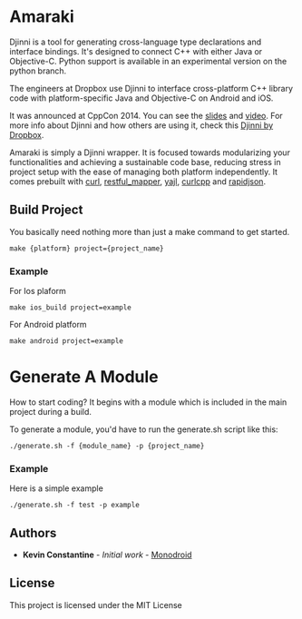 # Amaraki
Djinni is a tool for generating cross-language type declarations and interface bindings. It's designed to connect C++ with either Java or Objective-C. Python support is available in an experimental version on the python branch.

The engineers at Dropbox use Djinni to interface cross-platform C++ library code with platform-specific Java and Objective-C on Android and iOS.

It was announced at CppCon 2014. You can see the [slides](https://bit.ly/djinnitalk) and [video](https://bit.ly/djinnivideo). For more info about Djinni and how others are using it, check this [Djinni by Dropbox](https://github.com/dropbox/djinni).

Amaraki is simply a Djinni wrapper. It is focused towards modularizing your functionalities and achieving a sustainable code base, reducing stress in project setup with the ease of managing both platform independently. It comes prebuilt with [curl](http://curl.haxx.se/libcurl), [restful_mapper](https://github.com/logandk/restful_mapper), [yajl](http://lloyd.github.io/yajl), [curlcpp](https://github.com/JosephP91/curlcpp) and [rapidjson](https://github.com/miloyip/rapidjson).

## Build Project

You basically need nothing more than just a make command to get started.

```
make {platform} project={project_name}
```
### Example 

For Ios plaform

```
make ios_build project=example
```
For Android platform
```
make android project=example
```

# Generate A Module

How to start coding? It begins with a module which is included in the main project during a build.

To generate a module, you'd have to run the generate.sh script like this:

```
./generate.sh -f {module_name} -p {project_name}
```
### Example

Here is a simple example

```
./generate.sh -f test -p example
```
## Authors

* **Kevin Constantine** - *Initial work* - [Monodroid](https://github.com/K-Constantine/Monodroid)

## License

This project is licensed under the MIT License
